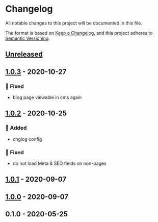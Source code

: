 # Changelog
All notable changes to this project will be documented in this file.

The format is based on [Keep a Changelog](https://keepachangelog.com/en/1.0.0/),
and this project adheres to [Semantic Versioning](https://semver.org/spec/v2.0.0.html).

<a name="unreleased"></a>
## [Unreleased]


<a name="1.0.3"></a>
## [1.0.3] - 2020-10-27
### 🐞 Fixed
- blog page viewable in cms again


<a name="1.0.2"></a>
## [1.0.2] - 2020-10-25
### 🍰 Added
- chglog config

### 🐞 Fixed
- do not load Meta & SEO fields on non-pages


<a name="1.0.1"></a>
## [1.0.1] - 2020-09-07

<a name="1.0.0"></a>
## [1.0.0] - 2020-09-07

<a name="0.1.0"></a>
## 0.1.0 - 2020-05-25

[Unreleased]: https://github.com/syntro-opensource/silverstripe-seo/compare/1.0.3...HEAD
[1.0.3]: https://github.com/syntro-opensource/silverstripe-seo/compare/1.0.2...1.0.3
[1.0.2]: https://github.com/syntro-opensource/silverstripe-seo/compare/1.0.1...1.0.2
[1.0.1]: https://github.com/syntro-opensource/silverstripe-seo/compare/1.0.0...1.0.1
[1.0.0]: https://github.com/syntro-opensource/silverstripe-seo/compare/0.1.0...1.0.0
